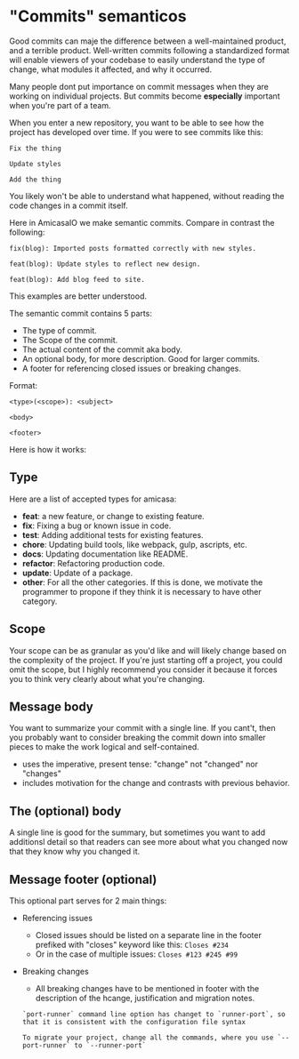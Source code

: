 # "Commits" semanticos

Good commits can maje the difference between a well-maintained product, and a terrible product. Well-written commits following a standardized format will enable viewers of your codebase to easily understand the type of change, what modules it affected, and why it occurred.

Many people dont put importance on commit messages when they are working on individual projects. But commits become **especially** important when you're part of a team.

When you enter a new repository, you want to be able to see how the project has developed over time. If you were to see commits like this:

```
Fix the thing

Update styles

Add the thing
```

You likely won't be able to understand what happened, without reading the code changes in a commit itself.

Here in AmicasaIO we make semantic commits. Compare in contrast the following:

```
fix(blog): Imported posts formatted correctly with new styles.

feat(blog): Update styles to reflect new design.

feat(blog): Add blog feed to site.
```

This examples are better understood.

The semantic commit contains 5 parts:

- The type of commit.
- The Scope of the commit.
- The actual content of the commit aka body.
- An optional body, for more description. Good for larger commits.
- A footer for referencing closed issues or breaking changes.

Format:

```
<type>(<scope>): <subject>

<body>

<footer>
```

Here is how it works:

## Type

Here are a list of accepted types for amicasa:

- **feat**: a new feature, or change to existing feature.
- **fix**: Fixing a bug or known issue in code.
- **test**: Adding additional tests for existing features.
- **chore**: Updating build tools, like webpack, gulp, ascripts, etc.
- **docs**: Updating documentation like README.
- **refactor**: Refactoring production code.
- **update**: Update of a package.
- **other**: For all the other categories. If this is done, we motivate the programmer to propone if they think it is necessary to have other category.

## Scope

Your scope can be as granular as you'd like and will likely change based on the complexity of the project. If you're just starting off a project, you could omit the scope, but I highly recommend you consider it because it forces you to think very clearly about what you're changing.

## Message body

You want to summarize your commit with a single line. If you cant't, then you probably want to consider breaking the commit down into smaller pieces to make the work logical and self-contained.

- uses the imperative, present tense: "change" not "changed" nor "changes"
- includes motivation for the change and contrasts with previous behavior.

## The (optional) body

A single line is good for the summary, but sometimes you want to add additionsl detail so that readers can see more about what you changed now that they know why you changed it.

## Message footer (optional)

This optional part serves for 2 main things:

- Referencing issues

  - Closed issues should be listed on a separate line in the footer prefiked with "closes" keyword like this:
    `Closes #234`
  - Or in the case of multiple issues:
    `Closes #123 #245 #99`

- Breaking changes

  - All breaking changes have to be mentioned in footer with the description of the hcange, justification and migration notes.

  ```
  `port-runner` command line option has changet to `runner-port`, so that it is consistent with the configuration file syntax

  To migrate your project, change all the commands, where you use `--port-runner` to `--runner-port`
  ```
